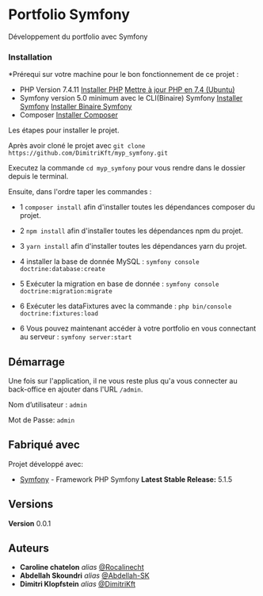 # Portfolio Symfony

Développement du portfolio avec Symfony


### Installation

*Prérequi sur votre machine pour le bon fonctionnement de ce projet : 
- PHP Version 7.4.11 [Installer PHP](https://www.php.net/manual/fr/install.php) [Mettre à jour PHP en 7.4 (Ubuntu)](https://www.cloudbooklet.com/upgrade-php-version-to-php-7-4-on-ubuntu/)
- Symfony version 5.0 minimum avec le CLI(Binaire) Symfony [Installer Symfony](https://symfony.com/doc/current/setup.html) [Installer Binaire Symfony](https://symfony.com/download) 
- Composer [Installer Composer](https://getcomposer.org/download/) 

Les étapes pour installer le projet.

Après avoir cloné le projet avec ``git clone https://github.com/DimitriKft/myp_symfony.git``

Executez la commande ``cd myp_symfony`` pour vous rendre dans le dossier depuis le terminal.

Ensuite, dans l'ordre taper les commandes : 

- 1 ``composer install`` afin d'installer toutes les dépendances composer du projet.

- 2 ``npm install``  afin d'installer toutes les dépendances npm du projet.

- 3 ``yarn install``  afin d'installer toutes les dépendances yarn du projet.

- 4 installer la base de donnée MySQL : ``symfony console doctrine:database:create``

- 5 Exécuter la migration en base de donnée : ``symfony console doctrine:migration:migrate``

- 6 Exécuter les dataFixtures avec la commande : ``php bin/console doctrine:fixtures:load``

- 6 Vous pouvez maintenant accéder à votre portfolio en vous connectant au serveur : ``symfony server:start``



## Démarrage

Une fois sur l'application, il ne vous reste plus qu'a vous connecter au back-office en ajouter dans l'URL ``/admin``.

Nom d’utilisateur :  ``admin``

Mot de Passe: ``admin`` 

## Fabriqué avec

Projet développé avec:

* [Symfony](https://symfony.com/) - Framework PHP Symfony
**Latest Stable Release:** 5.1.5


## Versions

**Version** 0.0.1

## Auteurs
* **Caroline chatelon** _alias_ [@Rocalinecht](https://github.com/Rocalinecht)
* **Abdellah Skoundri** _alias_ [@Abdellah-SK](https://github.com/Abdellah-Sk)
* **Dimitri Klopfstein** _alias_ [@DimitriKft](https://github.com/DimitriKft)


